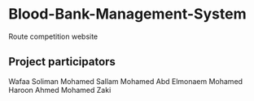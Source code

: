 # Blood-Bank-Management-System
Route competition website
## Project participators
Wafaa Soliman
Mohamed Sallam
Mohamed Abd Elmonaem
Mohamed Haroon
Ahmed Mohamed Zaki
